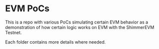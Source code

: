 # EVM PoCs

This is a repo with various PoCs simulating certain EVM behavior as a
demonstration of how certain logic works on EVM with the ShimmerEVM Testnet.

Each folder contains more details where needed.
